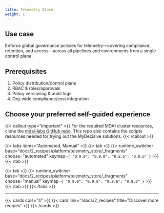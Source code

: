 ```yaml
---
title: Telemetry Store
weight: 1
---
```

## Use case

Enforce global governance policies for telemetry—covering compliance, retention, and access—across all pipelines and environments from a single control plane.

## Prerequisites

1. Policy distribution/control plane
1. RBAC & roles/approvals
1. Policy versioning & audit logs
1. Org-wide compliance/cost integration

## Choose your preferred self-guided experience

{{< callout type="important" >}}
For the required MDAI cluster resources, clone the [mdai-labs GitHub repo](https://github.com/DecisiveAI/mdai-labs). This repo also contains the scripts resources needed for trying out the MyDecisive solutions.
{{< /callout >}}

{{< tabs items="Automated, Manual" >}}
  {{< tab >}}
    {{< runtime_switcher
        base="docs/2_recipes/platform/telemetry_store/_fragments"
        choose="automated"
        keymap=`{
          "0.9.0": "0.9.0",
          "0.8.6": "0.8.6"
        }`
    >}}
  {{< /tab >}}

  {{< tab >}}
    {{< runtime_switcher
        base="docs/2_recipes/platform/telemetry_store/_fragments"
        choose="manual"
        keymap=`{
          "0.9.0": "0.9.0",
          "0.8.6": "0.8.6"
        }`
    >}}
  {{< /tab >}}
{{< /tabs >}}

----

{{< cards cols="4" >}}
  {{< card link="/docs/2_recipes" title="Discover more recipes" >}}
{{< /cards >}}
